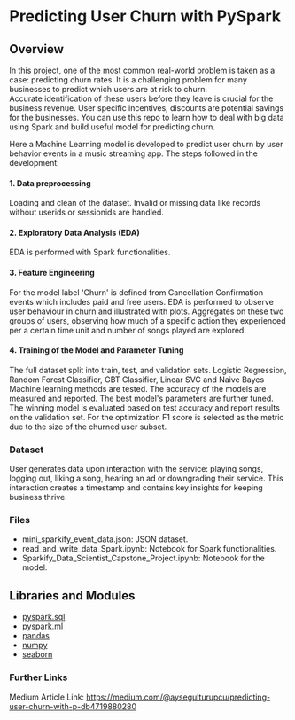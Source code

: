 # Predicting User Churn with PySpark

## Overview 

In this project, one of the most common real-world problem is taken as a case: predicting churn rates. 
It is a challenging problem for many businesses to predict which users are at risk to churn.   
Accurate identification of these users before they leave is crucial for the business revenue. 
User specific incentives, discounts are potential savings for the businesses. 
You can use this repo to learn how to deal with big data using Spark and build useful model for predicting churn. 

Here a Machine Learning model is developed to predict user churn by user behavior events in a music streaming app.
The steps followed in the development:
#### 1. Data preprocessing
Loading and clean of the dataset. Invalid or missing data like records without userids or sessionids are handled. 
#### 2. Exploratory Data Analysis (EDA)
EDA is performed with Spark functionalities. 
#### 3. Feature Engineering
For the model label 'Churn' is defined from Cancellation Confirmation events which includes paid and free users. 
EDA is performed to observe user behaviour in churn and illustrated with plots.
Aggregates on these two groups of users, observing how much of a specific action they experienced per a certain 
time unit and number of songs played are explored.
#### 4.  Training of the Model and Parameter Tuning
The full dataset split into train, test, and validation sets. 
Logistic Regression, Random Forest Classifier, GBT Classifier, Linear SVC and Naive Bayes 
Machine learning methods are tested. The accuracy of the models are measured and reported.
The best model's parameters are further tuned. The winning model is evaluated based on test accuracy and 
report results on the validation set. For the optimization F1 score is selected as the metric due to the
size of the churned user subset. 

### Dataset 
User generates data upon interaction with the service: playing songs, logging out, liking a song, hearing an ad or downgrading their service.
This interaction creates a timestamp and contains key insights for keeping business thrive.

### Files
* mini_sparkify_event_data.json: JSON dataset.
* read_and_write_data_Spark.ipynb: Notebook for Spark functionalities.
* Sparkify_Data_Scientist_Capstone_Project.ipynb: Notebook for the model.

## Libraries and Modules 

* [pyspark.sql](https://spark.apache.org/docs/2.4.0/api/python/pyspark.sql.html)
* [pyspark.ml](http://spark.apache.org/docs/latest/ml-guide.html)
* [pandas](https://pandas.pydata.org/)
* [numpy](https://numpy.org/) 
* [seaborn](https://seaborn.pydata.org/#)

### Further Links
Medium Article Link: https://medium.com/@aysegulturupcu/predicting-user-churn-with-p-db4719880280
